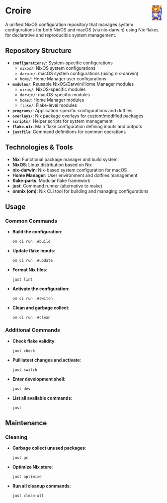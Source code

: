 # Croire <img align="right" src="Croire7.png" alt="Croire Logo">

A unified NixOS configuration repository that manages system configurations for both NixOS and macOS (via nix-darwin) using Nix flakes for declarative and reproducible system management.

## Repository Structure

- **`configurations/`**: System-specific configurations
  - `nixos/`: NixOS system configurations
  - `darwin/`: macOS system configurations (using nix-darwin)
  - `home/`: Home Manager user configurations
- **`modules/`**: Reusable NixOS/Darwin/Home Manager modules
  - `nixos/`: NixOS-specific modules
  - `darwin/`: macOS-specific modules
  - `home/`: Home Manager modules
  - `flake/`: Flake-level modules
- **`programs/`**: Application-specific configurations and dotfiles
- **`overlays/`**: Nix package overlays for custom/modified packages
- **`scripts/`**: Helper scripts for system management
- **`flake.nix`**: Main flake configuration defining inputs and outputs
- **`justfile`**: Command definitions for common operations

## Technologies & Tools

- **Nix**: Functional package manager and build system
- **NixOS**: Linux distribution based on Nix
- **nix-darwin**: Nix-based system configuration for macOS
- **Home Manager**: User environment and dotfiles management
- **flake-parts**: Modular flake framework
- **just**: Command runner (alternative to make)
- **omnix (om)**: Nix CLI tool for building and managing configurations

## Usage

### Common Commands

- **Build the configuration**:

  ```shell
  om ci run .#build
  ```

- **Update flake inputs**:

  ```shell
  om ci run .#update
  ```

- **Format Nix files**:

  ```shell
  just lint
  ```

- **Activate the configuration**:

  ```shell
  om ci run .#switch
  ```

- **Clean and garbage collect**:
  ```shell
  om ci run .#clean
  ```

### Additional Commands

- **Check flake validity**:

  ```shell
  just check
  ```

- **Pull latest changes and activate**:

  ```shell
  just switch
  ```

- **Enter development shell**:

  ```shell
  just dev
  ```

- **List all available commands**:
  ```shell
  just
  ```

## Maintenance

### Cleaning

- **Garbage collect unused packages**:

  ```shell
  just gc
  ```

- **Optimize Nix store**:

  ```shell
  just optimize
  ```

- **Run all cleanup commands**:
  ```shell
  just clean-all
  ```
